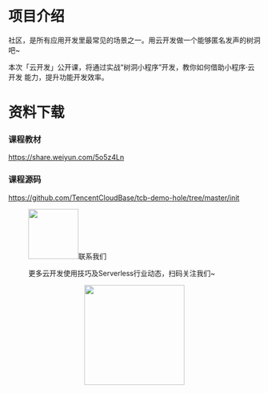# 项目介绍
社区，是所有应用开发里最常见的场景之一。用云开发做一个能够匿名发声的树洞吧~

本次「云开发」公开课，将通过实战“树洞小程序”开发，教你如何借助小程序·云开发
能力，提升功能开发效率。

# 资料下载
### 课程教材
https://share.weiyun.com/5o5z4Ln

### 课程源码

https://github.com/TencentCloudBase/tcb-demo-hole/tree/master/init
<figure class="third">
    <img src="https://puui.qpic.cn/vupload/0/20190611_1560221841256_dx49qk7s8xu.png/0" width="100>
    <img src="https://puui.qpic.cn/vupload/0/20190611_1560222563858_9eu1ud512wo.png/0" width="100>
    <img src="https://puui.qpic.cn/vupload/0/20190611_1560223507714_91wrsapwcnr.png/0" width="100>
</figure>

# 联系我们
更多云开发使用技巧及Serverless行业动态，扫码关注我们~
<p align="center">
    <img src="https://puui.qpic.cn/vupload/0/20190603_1559545575934_lettsbvkvdn.jpeg/0" width="200px">
</p>
